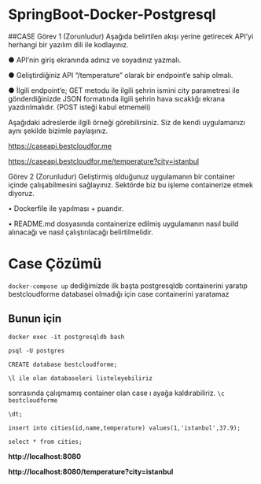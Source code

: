 # SpringBoot-Docker-Postgresql
##CASE
Görev 1 (Zorunludur) Aşağıda belirtilen akışı yerine getirecek API’yi herhangi bir yazılım dili ile kodlayınız.

● API’nin giriş ekranında adınız ve soyadınız yazmalı.

● Geliştirdiğiniz API “/temperature” olarak bir endpoint’e sahip olmalı.

● İlgili endpoint’e; GET metodu ile ilgili şehrin ismini city parametresi ile gönderdiğinizde 
JSON formatında ilgili şehrin hava sıcaklığı ekrana yazdırılmalıdır. (POST isteği kabul 
etmemeli)

Aşağıdaki adreslerde ilgili örneği görebilirsiniz. Siz de kendi uygulamanızı aynı şekilde bizimle 
paylaşınız.

https://caseapi.bestcloudfor.me

https://caseapi.bestcloudfor.me/temperature?city=istanbul

Görev 2 (Zorunludur) Geliştirmiş olduğunuz uygulamanın bir container içinde 
çalışabilmesini sağlayınız. Sektörde biz bu işleme containerize etmek diyoruz.

• Dockerfile ile yapılması + puandır.

• README.md dosyasında containerize edilmiş uygulamanın nasıl build alınacağı ve 
nasıl çalıştırılacağı belirtilmelidir.

# Case Çözümü
`docker-compose up`  dediğimizde ilk başta postgresqldb containerini yaratıp bestcloudforme databasei olmadığı için case containerini yaratamaz
## Bunun için 
`docker exec -it postgresqldb bash`

`psql -U postgres`

`CREATE database bestcloudforme;`

`\l ile olan databaseleri listeleyebiliriz`

sonrasında çalışmamış container olan case ı ayağa kaldırabiliriz.
`\c bestcloudforme`

`\dt;`

`insert into cities(id,name,temperature) values(1,'istanbul',37.9);`

`select * from cities;`

**http://localhost:8080** 

**http://localhost:8080/temperature?city=istanbul**
